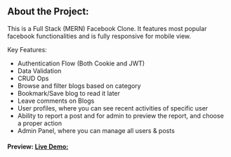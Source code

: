 ## About the Project:
This is a Full Stack (MERN) Facebook Clone.
It features most popular facebook functionalities and is fully responsive for mobile view.

Key Features:
- Authentication Flow (Both Cookie and JWT)
- Data Validation
- CRUD Ops
- Browse and filter blogs based on category
- Bookmark/Save blog to read it later
- Leave comments on Blogs
- User profiles, where you can see recent activities of specific user
- Ability to report a post and for admin to preview the report, and choose a proper action
- Admin Panel, where you can manage all users & posts

#### Preview: [Live Demo:](https://bloggers-app-v2.onrender.com/)
